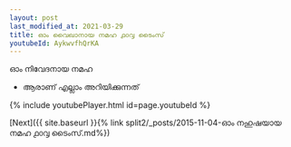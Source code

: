 ```yaml
---
layout: post
last_modified_at: 2021-03-29
title: ഓം വൈഖാനായ നമഹ ൧൦൮ ടൈംസ്
youtubeId: AykwvfhQrKA
---
```

 
 
 ഓം നിവേദനായ നമഹ 
 
 -  ആരാണ് എല്ലാം അറിയിക്കുന്നത് 
 
  
 
  
 
 
 
 
 
 


{% include youtubePlayer.html id=page.youtubeId %}
 
[Next]({{ site.baseurl }}{% link  split2/_posts/2015-11-04-ഓം നഹുഷയായ നമഹ ൧൦൮ ടൈംസ്.md%})
 
